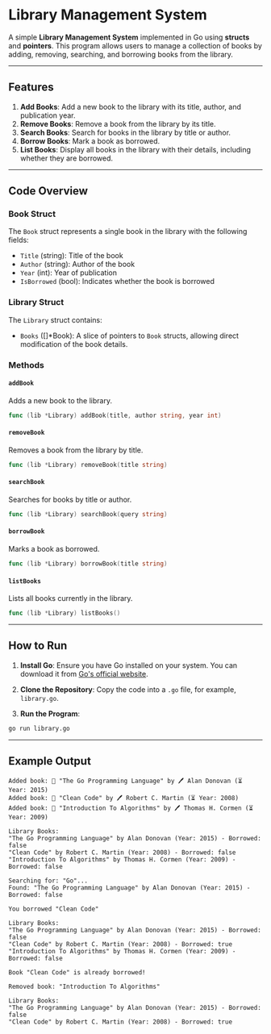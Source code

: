 # Library Management System

A simple **Library Management System** implemented in Go using **structs** and **pointers**. This program allows users to manage a collection of books by adding, removing, searching, and borrowing books from the library.

---

## Features

1. **Add Books**: Add a new book to the library with its title, author, and publication year.
2. **Remove Books**: Remove a book from the library by its title.
3. **Search Books**: Search for books in the library by title or author.
4. **Borrow Books**: Mark a book as borrowed.
5. **List Books**: Display all books in the library with their details, including whether they are borrowed.

---

## Code Overview

### Book Struct
The `Book` struct represents a single book in the library with the following fields:
- `Title` (string): Title of the book
- `Author` (string): Author of the book
- `Year` (int): Year of publication
- `IsBorrowed` (bool): Indicates whether the book is borrowed

### Library Struct
The `Library` struct contains:
- `Books` ([]*Book): A slice of pointers to `Book` structs, allowing direct modification of the book details.

### Methods

#### `addBook`
Adds a new book to the library.
```go
func (lib *Library) addBook(title, author string, year int)
```

#### `removeBook`
Removes a book from the library by title.
```go
func (lib *Library) removeBook(title string)
```

#### `searchBook`
Searches for books by title or author.
```go
func (lib *Library) searchBook(query string)
```

#### `borrowBook`
Marks a book as borrowed.
```go
func (lib *Library) borrowBook(title string)
```

#### `listBooks`
Lists all books currently in the library.
```go
func (lib *Library) listBooks()
```

---

## How to Run

1. **Install Go**: Ensure you have Go installed on your system. You can download it from [Go's official website](https://golang.org/dl/).

2. **Clone the Repository**: Copy the code into a `.go` file, for example, `library.go`.

3. **Run the Program**:
```bash
go run library.go
```

---

## Example Output

```
Added book: 📙 "The Go Programming Language" by 🖊️ Alan Donovan (⏳ Year: 2015)
Added book: 📙 "Clean Code" by 🖊️ Robert C. Martin (⏳ Year: 2008)
Added book: 📙 "Introduction To Algorithms" by 🖊️ Thomas H. Cormen (⏳ Year: 2009)

Library Books:
"The Go Programming Language" by Alan Donovan (Year: 2015) - Borrowed: false
"Clean Code" by Robert C. Martin (Year: 2008) - Borrowed: false
"Introduction To Algorithms" by Thomas H. Cormen (Year: 2009) - Borrowed: false

Searching for: "Go"...
Found: "The Go Programming Language" by Alan Donovan (Year: 2015) - Borrowed: false

You borrowed "Clean Code"

Library Books:
"The Go Programming Language" by Alan Donovan (Year: 2015) - Borrowed: false
"Clean Code" by Robert C. Martin (Year: 2008) - Borrowed: true
"Introduction To Algorithms" by Thomas H. Cormen (Year: 2009) - Borrowed: false

Book "Clean Code" is already borrowed!

Removed book: "Introduction To Algorithms"

Library Books:
"The Go Programming Language" by Alan Donovan (Year: 2015) - Borrowed: false
"Clean Code" by Robert C. Martin (Year: 2008) - Borrowed: true
```




